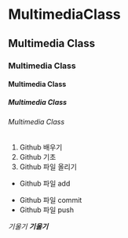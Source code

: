 # MultimediaClass
## Multimedia Class
### Multimedia Class
#### Multimedia Class
##### Multimedia Class
###### Multimedia Class

1. Github 배우기
1. Github 기초
1. Github 파일 올리기

+ Github 파일 add
* Github 파일 commit
* Github 파일 push

*_기울기_*
**_기울기_**
